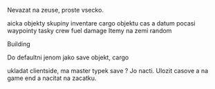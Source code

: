 Nevazat na zeuse, proste vsecko.

aicka
objekty
skupiny
inventare cargo objektu
cas a datum
pocasi
waypointy
tasky
crew
fuel
damage
Itemy na zemi random

Building

Do defaultni jenom jako save objekt, cargo

ukladat clientside, ma master typek save ? Jo nacti.
Ulozit casove a na game end a nacitat na zacatku.